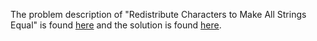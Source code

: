 The problem description of "Redistribute Characters to Make All Strings Equal" is found [here](https://leetcode.com/problems/redistribute-characters-to-make-all-strings-equal/) and the solution is found [here](https://github.com/aurimas13/Solutions-To-Problems/blob/master/LeetCode/Java%20Solutions/Redistribute%20Characters%20to%20Make%20All%20Strings%20Equal/redistribute.java).